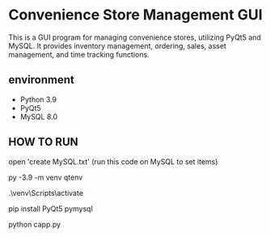 # Convenience Store Management GUI

This is a GUI program for managing convenience stores, utilizing PyQt5 and MySQL. It provides inventory management, ordering, sales, asset management, and time tracking functions.

## environment

- Python 3.9 
- PyQt5
- MySQL 8.0 

##  HOW TO RUN

open 'create MySQL.txt' (run this code on MySQL to set items)

py -3.9 -m venv qtenv

.\venv\Scripts\activate

pip install PyQt5 pymysql

python capp.py
